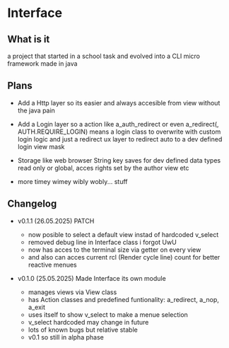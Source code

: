 # Interface

## What is it

a project that started in a school task and evolved into a
CLI micro framework made in java

## Plans

 - Add a Http layer so its easier and always accesible from view
   without the java pain

 - Add a Login layer so a action like a_auth_redirect or even a_redirect(<class or obj>, AUTH.REQUIRE_LOGIN)
   means a login class to overwrite with custom login logic and just a redirect ux layer to redirect auto
   to a dev defined login view mask

 - Storage like web browser String key saves for dev defined data types
   read only or global, acces rights set by the author view etc

 - more timey wimey wibly wobly... stuff

## Changelog

- v0.1.1 (26.05.2025) PATCH
   - now posible to select a default view instad of hardcoded 
     v_select
   - removed debug line in Interface class i forgot UwU
   - now has acces to the terminal size via getter on every view
   - and also can acces current rcl (Render cycle line) count for better reactive menues

- v0.1.0 (25.05.2025) Made Interface its own module
	- manages views via View class
	- has Action classes and predefined funtionality: a_redirect, a_nop, a_exit
	- uses itself to show v_select to make a menue selection
	- v_select hardcoded may change in future
	- lots of known bugs but relative stable
	- v0.1 so still in alpha phase
